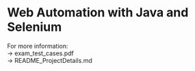 # Web Automation with Java and Selenium

For more information:  
-> exam_test_cases.pdf  
-> README_ProjectDetails.md
